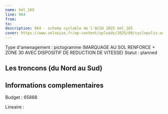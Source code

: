 ```yaml
---
name: kml_165 
line: 964
from: 
to:  
description: 964 - schema cyclable de l'ACSO 2025 kml_165 
cover: https://www.velooise.fr/wp-content/uploads/2025/08/cyclopolis-acso-964.jpg
---
```

Type d'amenagement : pictogramme (MARQUAGE AU SOL RENFORCE + ZONE 30 AVEC DISPOSITIF DE REDUCTION DE VITESSE)
Statut : planned
## Les troncons (du Nord au Sud)

## Informations complementaires

Budget  : 65868 

Lineaire :

